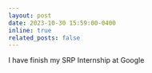 ```yaml
---
layout: post
date: 2023-10-30 15:59:00-0400
inline: true
related_posts: false
---
```


I have finish my SRP Internship at Google
